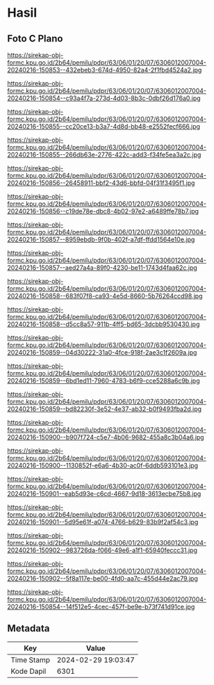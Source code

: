 # Hasil

## Foto C Plano

https://sirekap-obj-formc.kpu.go.id/2b64/pemilu/pdpr/63/06/01/20/07/6306012007004-20240216-150853--432ebeb3-674d-4950-82a4-2f1fbd4524a2.jpg

https://sirekap-obj-formc.kpu.go.id/2b64/pemilu/pdpr/63/06/01/20/07/6306012007004-20240216-150854--c93a4f7a-273d-4d03-8b3c-0dbf26d176a0.jpg

https://sirekap-obj-formc.kpu.go.id/2b64/pemilu/pdpr/63/06/01/20/07/6306012007004-20240216-150855--cc20ce13-b3a7-4d8d-bb48-e2552fecf666.jpg

https://sirekap-obj-formc.kpu.go.id/2b64/pemilu/pdpr/63/06/01/20/07/6306012007004-20240216-150855--266db63e-2776-422c-add3-f34fe5ea3a2c.jpg

https://sirekap-obj-formc.kpu.go.id/2b64/pemilu/pdpr/63/06/01/20/07/6306012007004-20240216-150856--26458911-bbf2-43d6-bbfd-04f31f3495f1.jpg

https://sirekap-obj-formc.kpu.go.id/2b64/pemilu/pdpr/63/06/01/20/07/6306012007004-20240216-150856--c19de78e-dbc8-4b02-97e2-a6489ffe78b7.jpg

https://sirekap-obj-formc.kpu.go.id/2b64/pemilu/pdpr/63/06/01/20/07/6306012007004-20240216-150857--8959ebdb-9f0b-402f-a7df-ffdd1564e10e.jpg

https://sirekap-obj-formc.kpu.go.id/2b64/pemilu/pdpr/63/06/01/20/07/6306012007004-20240216-150857--aed27a4a-89f0-4230-be11-1743d4faa62c.jpg

https://sirekap-obj-formc.kpu.go.id/2b64/pemilu/pdpr/63/06/01/20/07/6306012007004-20240216-150858--683f07f8-ca93-4e5d-8660-5b76264ccd98.jpg

https://sirekap-obj-formc.kpu.go.id/2b64/pemilu/pdpr/63/06/01/20/07/6306012007004-20240216-150858--d5cc8a57-911b-4ff5-bd65-3dcbb9530430.jpg

https://sirekap-obj-formc.kpu.go.id/2b64/pemilu/pdpr/63/06/01/20/07/6306012007004-20240216-150859--04d30222-31a0-4fce-918f-2ae3c1f2609a.jpg

https://sirekap-obj-formc.kpu.go.id/2b64/pemilu/pdpr/63/06/01/20/07/6306012007004-20240216-150859--6bd1ed11-7960-4783-b6f9-cce5288a6c9b.jpg

https://sirekap-obj-formc.kpu.go.id/2b64/pemilu/pdpr/63/06/01/20/07/6306012007004-20240216-150859--bd82230f-3e52-4e37-ab32-b0f9493fba2d.jpg

https://sirekap-obj-formc.kpu.go.id/2b64/pemilu/pdpr/63/06/01/20/07/6306012007004-20240216-150900--b907f724-c5e7-4b06-9682-455a8c3b04a6.jpg

https://sirekap-obj-formc.kpu.go.id/2b64/pemilu/pdpr/63/06/01/20/07/6306012007004-20240216-150900--1130852f-e6a6-4b30-ac0f-6ddb593101e3.jpg

https://sirekap-obj-formc.kpu.go.id/2b64/pemilu/pdpr/63/06/01/20/07/6306012007004-20240216-150901--eab5d93e-c6cd-4667-9d18-3613ecbe75b8.jpg

https://sirekap-obj-formc.kpu.go.id/2b64/pemilu/pdpr/63/06/01/20/07/6306012007004-20240216-150901--5d95e61f-a074-4766-b629-83b9f2af54c3.jpg

https://sirekap-obj-formc.kpu.go.id/2b64/pemilu/pdpr/63/06/01/20/07/6306012007004-20240216-150902--983726da-f066-49e6-a1f1-65940feccc31.jpg

https://sirekap-obj-formc.kpu.go.id/2b64/pemilu/pdpr/63/06/01/20/07/6306012007004-20240216-150902--5f8a117e-be00-4fd0-aa7c-455d44e2ac79.jpg

https://sirekap-obj-formc.kpu.go.id/2b64/pemilu/pdpr/63/06/01/20/07/6306012007004-20240216-150854--14f512e5-4cec-457f-be9e-b73f741d91ce.jpg


## Metadata

| Key        | Value               |
| ---------- | ------------------- |
| Time Stamp | 2024-02-29 19:03:47 |
| Kode Dapil | 6301                |



